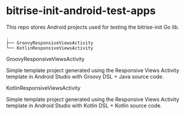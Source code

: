 # bitrise-init-android-test-apps

This repo stores Android projects used for testing the bitrise-init Go lib.

```
.
├── GroovyResponsiveViewsActivity
└── KotlinResponsiveViewsActivity
```

GroovyResponsiveViewsActivity

Simple template project generated using the Responsive Views Activity template in Android Studio with Groovy DSL + Java source code.

 KotlinResponsiveViewsActivity

Simple template project generated using the Responsive Views Activity template in Android Studio with Kotlin DSL + Kotlin source code.
